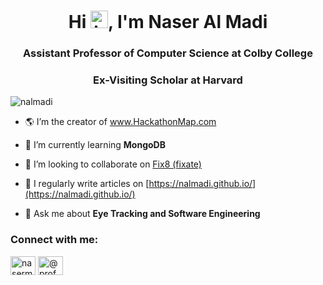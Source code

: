 <h1 align="center">Hi <img src="https://user-images.githubusercontent.com/1303154/88677602-1635ba80-d120-11ea-84d8-d263ba5fc3c0.gif" width="28px" height="28px" alt="hi">, I'm Naser Al Madi</h1>
<h3 align="center">Assistant Professor of Computer Science at Colby College</h3>
<h3 align="center">Ex-Visiting Scholar at Harvard</h3>

<p align="left"> <img src="https://komarev.com/ghpvc/?username=nalmadi&label=Profile%20views&color=0e75b6&style=flat" alt="nalmadi" /> </p>

- 🌎 I’m the creator of <a href="www.HackathonMap.com" target="_blank">www.HackathonMap.com</a>

- 🌱 I’m currently learning **MongoDB**

- 👯 I’m looking to collaborate on [Fix8 (fixate)](https://github.com/nalmadi/fix8/)

- 📝 I regularly write articles on [https://nalmadi.github.io/](https://nalmadi.github.io/)

- 💬 Ask me about **Eye Tracking and Software Engineering**


<h3 align="left">Connect with me:</h3>
<p align="left">
<a href="https://linkedin.com/in/nasermadi" target="blank"><img align="center" src="https://raw.githubusercontent.com/rahuldkjain/github-profile-readme-generator/master/src/images/icons/Social/linked-in-alt.svg" alt="nasermadi" height="30" width="40" /></a>
<a href="https://www.youtube.com/@prof_naser" target="blank"><img align="center" src="https://raw.githubusercontent.com/rahuldkjain/github-profile-readme-generator/master/src/images/icons/Social/youtube.svg" alt="@prof_naser" height="30" width="40" /></a>
</p>
